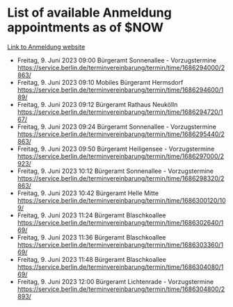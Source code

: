 # List of available Anmeldung appointments as of $NOW
[Link to Anmeldung website](https://service.berlin.de/terminvereinbarung/termin/tag.php?termin=1&anliegen[]=120686&dienstleisterlist=122210,122217,327316,122219,327312,122227,327314,122231,327346,122243,327348,122254,122252,329742,122260,329745,122262,329748,122271,327278,122273,327274,122277,327276,330436,122280,327294,122282,327290,122284,327292,122291,327270,122285,327266,122286,327264,122296,327268,150230,329760,122297,327286,122294,327284,122312,329763,122314,329775,122304,327330,122311,327334,122309,327332,317869,122281,327352,122279,329772,122283,122276,327324,122274,327326,122267,329766,122246,327318,122251,327320,122257,327322,122208,327298,122226,327300&herkunft=http%3A%2F%2Fservice.berlin.de%2Fdienstleistung%2F120686%2F)
- Freitag, 9. Juni 2023 09:00 Bürgeramt Sonnenallee - Vorzugstermine https://service.berlin.de/terminvereinbarung/termin/time/1686294000/2863/
- Freitag, 9. Juni 2023 09:10 Mobiles Bürgeramt Hermsdorf https://service.berlin.de/terminvereinbarung/termin/time/1686294600/189/
- Freitag, 9. Juni 2023 09:12 Bürgeramt Rathaus Neukölln https://service.berlin.de/terminvereinbarung/termin/time/1686294720/167/
- Freitag, 9. Juni 2023 09:24 Bürgeramt Sonnenallee - Vorzugstermine https://service.berlin.de/terminvereinbarung/termin/time/1686295440/2863/
- Freitag, 9. Juni 2023 09:50 Bürgeramt Heiligensee - Vorzugstermine https://service.berlin.de/terminvereinbarung/termin/time/1686297000/2923/
- Freitag, 9. Juni 2023 10:12 Bürgeramt Sonnenallee - Vorzugstermine https://service.berlin.de/terminvereinbarung/termin/time/1686298320/2863/
- Freitag, 9. Juni 2023 10:42 Bürgeramt Helle Mitte https://service.berlin.de/terminvereinbarung/termin/time/1686300120/109/
- Freitag, 9. Juni 2023 11:24 Bürgeramt Blaschkoallee https://service.berlin.de/terminvereinbarung/termin/time/1686302640/169/
- Freitag, 9. Juni 2023 11:36 Bürgeramt Blaschkoallee https://service.berlin.de/terminvereinbarung/termin/time/1686303360/169/
- Freitag, 9. Juni 2023 11:48 Bürgeramt Blaschkoallee https://service.berlin.de/terminvereinbarung/termin/time/1686304080/169/
- Freitag, 9. Juni 2023 12:00 Bürgeramt Lichtenrade - Vorzugstermine https://service.berlin.de/terminvereinbarung/termin/time/1686304800/2893/
